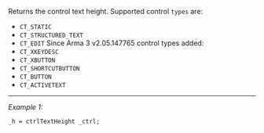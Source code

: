 Returns the control text height. Supported control `types` are:
* `CT_STATIC`
* `CT_STRUCTURED_TEXT`
* `CT_EDIT` 
Since Arma 3 v2.05.147765 control types added:
* `CT_XKEYDESC`
* `CT_XBUTTON`
* `CT_SHORTCUTBUTTON`
* `CT_BUTTON`
* `CT_ACTIVETEXT`


---
*Example 1:*
```sqf
_h = ctrlTextHeight _ctrl;
```